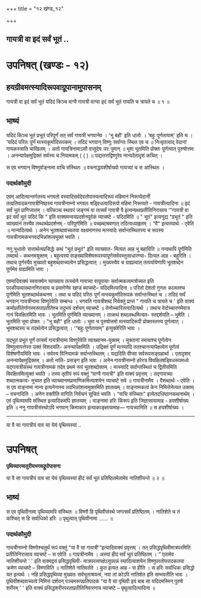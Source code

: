 +++
title = "१२ खंण्ड_१२"

+++


## गायत्री वा इदं सर्वं भूतं ..

# **उपनिषत् (खण्डः - १२)**

## हयग्रीवमत्स्यादिरूपवाग्रूपानामुपासनम् 

गायत्री वा इदं सर्वं भूतं यदिदं किञ्च वाग्वै गायत्री वाग्वा इदं सर्वं भूतं गायति च त्रायते च ॥ १ ॥

## **भाष्यं**

यदिदं किञ्च भूतं प्रभूतं परिपूर्णं तत् सर्वं गायत्री भगवानेव । 'भू बहौ' इति धातोः । ‘बहुः पूर्णतायाम्' इति च । ‘यदिदं परितः पूर्णं मत्स्यकूर्मादिरूपकम् । तदिदं भगवान् विष्णुः सर्वान्तः स्थित एव च ॥ निःसृतत्वाद् वेदानां गायकस्त्राति चाखिलम् । अतो गायत्रिनामाऽसौ वासुदेवः परः पुमान् ॥ भूमा भूतमिति प्रोक्तः पूर्णत्वात् पुरुषोत्तमः । अनन्यापेक्षमुद्रिक्तं सर्वस्य च नियामकम् ( ( ) ॥
यद्यत्तत्तद्विष्णुरेव नान्यदेतादृशं कचित् । 

स एव भगवान् विष्णुर्वाङ्नामा वाचि संस्थितः ॥ वचनाद्धयशीर्षाख्यो गायत्र्यां च स आस्थितः ।

### पदार्थकौमुदी

एवम् आदित्यान्तर्गतस्य भगवतो वस्वादिसर्वदेवतोपास्यत्वादिरूपं महिमानं निरूप्येदानीं तत्प्रतिपादकगायत्रीनिष्ठस्य गायत्रीनाम्नो भगवतः षड्विधत्वादिरूपो महिमा निरूप्यते - गायत्रीत्यादिना ॥ इदं सर्वं भूतं प्राणिजातम् । यत्किञ्च स्थावरं जङ्गमं वा तत्सर्वं गायत्री वै इत्यन्यथाप्रतीतिनिरासाय ‘"गायत्री वा इदं सर्वं भूतं यदिदं कि " इति वाक्यमन्वयप्रदर्शनपूर्वकं व्याचष्टे - यदिदमिति ॥ " भूतं" इत्यनूद्य "प्रभूतं " इति व्याख्यानं तस्यैव लब्धार्थप्रदर्शनम् - परिपूर्णमिति ॥ यच्छब्दश्रवणात् तदित्यध्याहृतम् । “वै" इत्यस्यार्थः - एवेति ॥ नान्यदित्यर्थः । अनेन भूतशब्दवाच्यतया वक्ष्यमाणस्य मत्स्यादेः सर्वान्तस्थितस्य च रूपस्य गायत्रीनामकभगवदभिन्नांशत्वमुक्तं भवति ।

ननु भूधातोः सत्तार्थत्वप्रसिद्धेः कथं "भूतं प्रभूतं" इति व्याख्यात- मित्यत आह भू बहाविति ॥ नन्वथापि पूर्णमिति लब्दार्थ - कथनमयुक्तम् । बहुत्वस्य सङ्ख्याविशेषरूपस्यापूर्णसर्ववस्तुसाधारण्या- दित्यत आह - बहुरिति । तथाच पूर्णस्यैव मुख्यतो बहुशब्दवाच्यत्वेन प्रसिद्धत्वात् । मुख्यस्यैव च ग्राह्यत्वात् तत्पर्यायेणापि भूतशब्देन पूर्णमेव ग्राह्यमिति भावः ।

एवमादिवाक्यं स्ववाक्येन व्याख्याय तत्स्थेने गायत्र्या वाग्रूपायाः सर्वात्मकत्वमत्रोच्यत इति परकीयव्याख्याननिरासाय च प्रमाणेनैव खण्डं ब्याचष्टे– यदिदमित्यादिना ॥ परितो देशतो गुणतः कालतश्च पूर्णमिति भूतशब्दार्थकथनम् । तथा च यदिदं परितः पूर्णं मत्स्यकूर्मादिरूपकं सर्वान्तःस्थितं च । तदिदं सर्वं भगवान् गायत्रीनामा विष्णुरेवेति सम्बन्धः । भगवति गायत्रीशब्दं निर्वक्तुं प्राप्तं " गायति च त्रायते च ' इति वाक्यं कर्माप्रतीतेर्गानस्वरूपाप्रतीतेश्च तदुभयं दर्शयन् व्याचष्टे ॥ तेनोच्चारितत्वादित्यर्थः । तथाच वेदोच्चारणमेवात्र गानं विवक्षितमिति भावः । भूतमिति पूर्णमिति व्याख्यानम् । तत्कथं शब्दलब्धमित्यत- स्तद्दर्शयति – भूमेति । भूतमिति भूमा प्रोक्तः । "भू बहौ" इति धातोः । भूमा च पुरुषोत्तमो मत्स्यादिरूपी प्रोक्तस्तस्य पूर्णत्वात् । भूमशब्दस्य च तदर्थत्वेन प्रसिद्धत्वात् । ‘“बहुः पूर्णतायाम्" इत्युक्तेरिति भावः ।

यद्भूतं प्रभूतं पूर्णं तत्सर्वं गायत्रीनामा विष्णुरेवेति व्याख्यानम-युक्तम् । मुक्तानां रमायाश्च पूर्णत्वेन विष्णुत्वापत्तेरत उक्तं विशदयति- अनन्यापेक्षमिति । उद्रिक्तं पूर्णं मत्स्यादि ततश्चानन्यापेक्षत्वेन पूर्णत्वं विशेषणीयमिति भावः । सर्वस्य विनियामकं सर्वान्तस्थितम् । यद्यदिति वीप्सा सर्वरूपसङ्ग्रहार्था । एतादृशम् अनन्यापेक्षमुद्रिक्तम् । अतो नाति- प्रसङ्ग इति भावः । अनेन गायत्रीनाम्नो हरेरत्र विवक्षितषड्विधरूपमध्ये यद्गायत्रीसंस्थं गायत्रीनामकं तदेव प्रथमं रूपं भूतशब्दोक्तम् । मत्स्यादि सर्वान्तस्थितं च द्वितीयमिति विवक्षितमित्युक्तं भवति । तस्य तृतीयं रूपं वक्तुं “वाग्वै गायत्री" इति वाक्यं प्रवृत्तम् । तद्गायत्र्याः शब्दात्मकत्व- मुच्यत इति व्याख्यानमप्रामाणिकमित्याशयेन व्याचष्टे सवे ॥ गायत्रीनामैव । वैशब्दार्थः - एवेति । स एव वाङ्नामा नान्य इत्यनेनास्य तदभिन्नांशत्वमुक्तमिति ज्ञातव्यम् । वाङ्नामकत्वं केन निमित्तेनेत्यत उक्तम् – वचनादिति । अनेन वक्तीति वागिति निर्वचनं सूचितं भवति । “वाचि संस्थितः” इत्येतदधिष्ठानकथनार्थम् । एवं पृथिव्यामपि संस्थित इत्यादिकमपि ज्ञातव्यम् । वाङ्नामा हरिः किंरूप इति जिज्ञासायामाह - हयशीर्षाख्य इति ॥ ननु गायत्रीसंस्थोऽपि भगवान् किमाकार इत्याकाङ्क्षायामाह— गायत्र्यामिति ॥ स हयशीर्षाख्यः ।

------------------------------------------------------------------------

या वै सा गायत्रीयं वाव सा येयं पृथिव्यस्यां ..

# **उपनिषत्**

**पृथिव्यारव्यतुरीयभगवद्रूपोपासना**

या वै सा गायत्रीयं वाव सा येयं पृथिव्यस्यां हीदं सर्वं भूतं प्रतिष्ठितमेतामेव नातिशीयन्ते ॥ २ ॥

## **भाष्यं**

स एव पृथिवीनामा पृथिव्यामपि संस्थितः ॥ विष्णौ हि पृथिवीसंस्थे जगत्सर्वं प्रतिष्ठितम् । नातिशेते च तं कश्चित् स हि सर्वाधिको हरिः ॥ पृथुत्वात् पृथिवीनामा …… ॥

### पदार्थकौमुदी

गायत्रीनाम्नो विष्णोश्चतुर्थं रूपं वक्तुं "या वै सा गायत्री’”इत्यादिवाक्यं प्रवृत्तम् । तत् प्रसिद्धपृथिवीमात्रपरमिति प्रतीतिनिरासाय व्याचष्टे – स एवेति ॥ गायत्रीनामैव । अस्यां हीदं सर्वं भूतं प्रतिष्ठितम् । “ एतामेव नातिशीयन्ते ' ' इति वाक्यद्वयं प्रसिद्धपृथिवी- मात्रपरत्वपक्षेऽनुपपन्नं स्यादित्याशयेन विष्णुपरतोपपादकतया क्रमेण व्याचष्टे – विष्णाविति ॥ नातिशेते नातिवर्तते । कुत इत्यत आह - स हीति । स हरिः सर्वाधिकः प्रसिद्धो यत इत्यर्थः । नहि प्रसिद्धपृथिव्या मुख्यतः सर्वभूताश्रयत्वं, नवा तां कोऽपि नातिशेत इति सम्भवतीति भावः । पृथिवीशब्दवाच्यत्वे निमित्तं दर्शयन् पञ्चमरूपप्रतिपादकं “या वै सा पृथिवी इयं बाब सा यदिदमस्मिन् पुरुषे शरीरम् ' ' इति वाक्यं प्रसिद्धशरीरपरताप्रतीतिनिवारणाय व्याचष्टे – पृथुत्वादित्यादिना ॥

